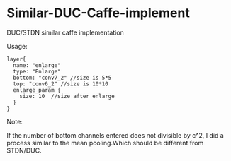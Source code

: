 # Similar-DUC-Caffe-implement
DUC/STDN similar caffe implementation 

Usage:
```
layer{ 
  name: "enlarge"
  type: "Enlarge"
  bottom: "conv7_2" //size is 5*5
  top: "conv6_2" //size is 10*10
  enlarge_param {
    size: 10  //size after enlarge
  }
}
```
Note:

If the number of bottom channels entered does not divisible by c^2, I did a process similar to the mean pooling.Which should be different from STDN/DUC.
